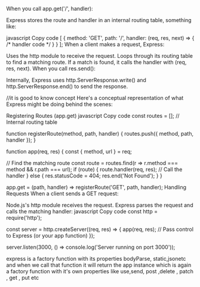 When you call app.get('/', handler):

Express stores the route and handler in an internal routing table, something like:

javascript
Copy code
[
  { method: 'GET', path: '/', handler: (req, res, next) => { /* handler code */ } }
];
When a client makes a request, Express:

Uses the http module to receive the request.
Loops through its routing table to find a matching route.
If a match is found, it calls the handler with (req, res, next).
When you call res.send():

Internally, Express uses http.ServerResponse.write() and http.ServerResponse.end() to send the response.


//it is good to know concept
Here's a conceptual representation of what Express might be doing behind the scenes:

Registering Routes (app.get)
javascript
Copy code
const routes = []; // Internal routing table

function registerRoute(method, path, handler) {
  routes.push({ method, path, handler });
}

function app(req, res) {
  const { method, url } = req;

  // Find the matching route
  const route = routes.find(r => r.method === method && r.path === url);
  if (route) {
    route.handler(req, res); // Call the handler
  } else {
    res.statusCode = 404;
    res.end('Not Found');
  }
}

app.get = (path, handler) => registerRoute('GET', path, handler);
Handling Requests
When a client sends a GET request:

Node.js's http module receives the request.
Express parses the request and calls the matching handler:
javascript
Copy code
const http = require('http');

const server = http.createServer((req, res) => {
  app(req, res); // Pass control to Express (or your app function)
});

server.listen(3000, () => console.log('Server running on port 3000'));


express is a factory function with its properties bodyParse, static,jsonetc and when we call that function it will return the app instance which is again a factory function with it's own properties like use,send, post ,delete , patch , get , put etc